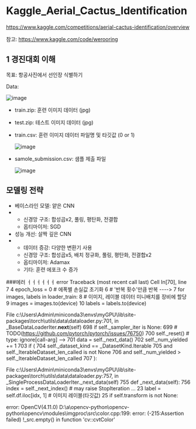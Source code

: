 # Kaggle_Aerial_Cactus_Identification
https://www.kaggle.com/competitions/aerial-cactus-identification/overview

참고: https://www.kaggle.com/code/werooring 

## 1 경진대회 이해
목표: 항공사진에서 선인장 식별하기

Data:

![image](https://github.com/user-attachments/assets/5084b8f1-9553-4576-a0e0-9d08789ed0bd)

- train.zip: 훈련 이미지 데이터 (jpg)
- test.zip: 테스트 이미지 데이터 (jpg)
- train.csv: 훈련 이미지 데이터 파일명 및 타깃값 (0 or 1)

  ![image](https://github.com/user-attachments/assets/197afe7e-5ddf-4e30-9a57-2a8e01c94ff9)

- samole_submission.csv: 샘플 제출 파일

  ![image](https://github.com/user-attachments/assets/fbd2ab23-7057-4c74-839c-f2aa5b2ea73d)


## 모델링 전략
- 베이스라인 모델: 얕은 CNN
- - 신경망 구조: 합성곱x2, 풀링, 평탄화, 전결합
  - 옵티마이저: SGD
- 성능 개선: 살짝 깊은 CNN
- - 데이터 증강: 다양한 변환기 사용
  - 신경망 구조: 합성곱x5, 배치 정규화, 풀링, 평탄화, 전결합x2
  - 옵티마이저: Adamax
  - 기타: 훈련 에포크 수 증가





###에러 ㅓㅓㅓㅓㅓㅓ
error                                     Traceback (most recent call last)
Cell In[70], line 7
      4 epoch_loss = 0 # 에폭별 손실값 초기화
      6 # '반복 횟수'만큼 반복 
----> 7 for images, labels in loader_train:
      8     # 이미지, 레이블 데이터 미니배치를 장비에 할당 
      9     images = images.to(device)
     10     labels = labels.to(device)

File c:\Users\Admin\miniconda3\envs\myGPU\lib\site-packages\torch\utils\data\dataloader.py:701, in _BaseDataLoaderIter.__next__(self)
    698 if self._sampler_iter is None:
    699     # TODO(https://github.com/pytorch/pytorch/issues/76750)
    700     self._reset()  # type: ignore[call-arg]
--> 701 data = self._next_data()
    702 self._num_yielded += 1
    703 if (
    704     self._dataset_kind == _DatasetKind.Iterable
    705     and self._IterableDataset_len_called is not None
    706     and self._num_yielded > self._IterableDataset_len_called
    707 ):

File c:\Users\Admin\miniconda3\envs\myGPU\lib\site-packages\torch\utils\data\dataloader.py:757, in _SingleProcessDataLoaderIter._next_data(self)
    755 def _next_data(self):
    756     index = self._next_index()  # may raise StopIteration
...
     23 label = self.df.iloc[idx, 1]     # 이미지 레이블(타깃값)
     25 if self.transform is not None:

error: OpenCV(4.11.0) D:\a\opencv-python\opencv-python\opencv\modules\imgproc\src\color.cpp:199: error: (-215:Assertion failed) !_src.empty() in function 'cv::cvtColor'

